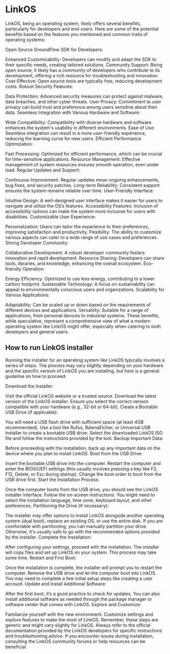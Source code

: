 # LinkOS

LinkOS, being an operating system, likely offers several benefits, particularly for developers and end-users. Here are some of the potential benefits based on the features you mentioned and common traits of operating systems:

Open Source GroundFlow SDK for Developers:

Enhanced Customizability: Developers can modify and adapt the SDK to their specific needs, creating tailored solutions.
Community Support: Being open source, it likely has a community of developers who contribute to its development, offering a rich resource for troubleshooting and innovation.
Cost-Effective: Open source tools are typically free, reducing development costs.
Robust Security Features:

Data Protection: Advanced security measures can protect against malware, data breaches, and other cyber threats.
User Privacy: Commitment to user privacy can build trust and preference among users sensitive about their data.
Seamless Integration with Various Hardware and Software:

Wide Compatibility: Compatibility with diverse hardware and software enhances the system's usability in different environments.
Ease of Use: Seamless integration can result in a more user-friendly experience, reducing the learning curve for new users.
Efficient Performance Optimization:

Fast Processing: Optimized for efficient performance, which can be crucial for time-sensitive applications.
Resource Management: Effective management of system resources ensures smooth operation, even under load.
Regular Updates and Support:

Continuous Improvement: Regular updates mean ongoing enhancements, bug fixes, and security patches.
Long-term Reliability: Consistent support ensures the system remains reliable over time.
User-Friendly Interface:

Intuitive Design: A well-designed user interface makes it easier for users to navigate and utilize the OS’s features.
Accessibility Features: Inclusion of accessibility options can make the system more inclusive for users with disabilities.
Customizable User Experience:

Personalization: Users can tailor the experience to their preferences, improving satisfaction and productivity.
Flexibility: The ability to customize various aspects can cater to a wide range of use cases and preferences.
Strong Developer Community:

Collaborative Development: A robust developer community fosters innovation and rapid development.
Resource Sharing: Developers can share tools, libraries, and knowledge, enhancing the overall ecosystem.
Eco-friendly Operation:

Energy Efficiency: Optimized to use less energy, contributing to a lower carbon footprint.
Sustainable Technology: A focus on sustainability can appeal to environmentally conscious users and organizations.
Scalability for Various Applications:

Adaptability: Can be scaled up or down based on the requirements of different devices and applications.
Versatility: Suitable for a range of applications, from personal devices to industrial systems.
These benefits, while speculative, represent a comprehensive view of what a modern operating system like LinkOS might offer, especially when catering to both developers and general users.

## How to run LinkOS installer


Running the installer for an operating system like LinkOS typically involves a series of steps. The process may vary slightly depending on your hardware and the specific version of LinkOS you are installing, but here is a general guideline on how to proceed:

Download the Installer:

Visit the official LinkOS website or a trusted source.
Download the latest version of the LinkOS installer. Ensure you select the correct version compatible with your hardware (e.g., 32-bit or 64-bit).
Create a Bootable USB Drive (if applicable):

You will need a USB flash drive with sufficient space (at least 4GB recommended).
Use a tool like Rufus, BalenaEtcher, or Universal USB Installer to create a bootable USB drive. Select the downloaded LinkOS ISO file and follow the instructions provided by the tool.
Backup Important Data:

Before proceeding with the installation, back up any important data on the device where you plan to install LinkOS.
Boot from the USB Drive:

Insert the bootable USB drive into the computer.
Restart the computer and enter the BIOS/UEFI settings (this usually involves pressing a key like F2, F12, Delete, or Esc during startup).
Change the boot order to boot from the USB drive first.
Start the Installation Process:

Once the computer boots from the USB drive, you should see the LinkOS installer interface.
Follow the on-screen instructions. You might need to select the installation language, time zone, keyboard layout, and other preferences.
Partitioning the Drive (if necessary):

The installer may offer options to install LinkOS alongside another operating system (dual boot), replace an existing OS, or use the entire disk.
If you are comfortable with partitioning, you can manually partition your drive. Otherwise, it's usually safe to go with the recommended options provided by the installer.
Complete the Installation:

After configuring your settings, proceed with the installation.
The installer will copy files and set up LinkOS on your system. This process may take some time.
Restart and First Boot:

Once the installation is complete, the installer will prompt you to restart the computer.
Remove the USB drive and let the computer boot into LinkOS.
You may need to complete a few initial setup steps like creating a user account.
Update and Install Additional Software:

After the first boot, it’s a good practice to check for updates.
You can also install additional software as needed through the package manager or software center that comes with LinkOS.
Explore and Customize:

Familiarize yourself with the new environment.
Customize settings and explore features to make the most of LinkOS.
Remember, these steps are generic and might vary slightly for LinkOS. Always refer to the official documentation provided by the LinkOS developers for specific instructions and troubleshooting advice. If you encounter issues during installation, consulting the LinkOS community forums or help resources can be beneficial.
